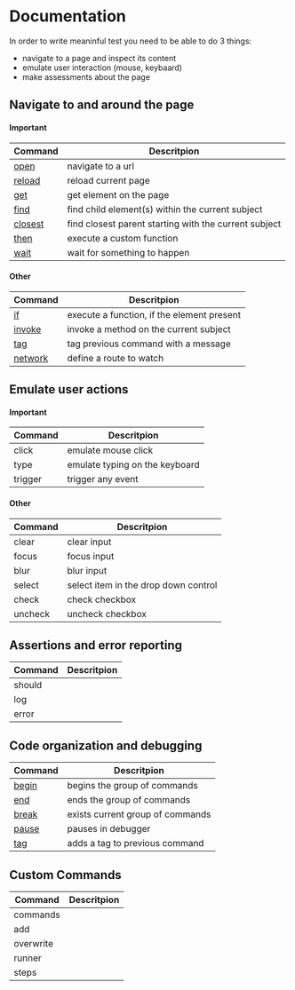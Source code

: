 # Documentation

In order to write meaninful test you need to be able to do 3 things:
- navigate to a page and inspect its content
- emulate user interaction (mouse, keybaard)
- make assessments about the page

## Navigate to and around the page

#### Important

| Command | Descritpion |
| ------- | ----------- |
| [open](open.md#open)          | navigate to a url |
| [reload](reload.md#reload)    | reload current page |
| [get](get.md#get)             | get element on the page |
| [find](find.md#find)          | find child element(s) within the current subject |
| [closest](closest.md#closest) | find closest parent starting with the current subject |
| [then](then.md#then)          | execute a custom function |
| [wait](wait.md#wait)          | wait for something to happen |

#### Other

| Command | Descritpion |
| ------- | ----------- |
| [if](if/if.md#if)             | execute a function, if the element present |
| [invoke](invoke.md#invoke)    | invoke a method on the current subject |
| [tag](tag.md#tag)             | tag previous command with a message |
| [network](network.md#network) | define a route to watch |

## Emulate user actions

#### Important

| Command | Descritpion |
| ------- | ----------- |
| click     | emulate mouse click |
| type      | emulate typing on the keyboard |
| trigger   | trigger any event |

#### Other

| Command | Descritpion |
| ------- | ----------- |
| clear     | clear input |
| focus     | focus input |
| blur      | blur input |
| select    | select item in the drop down control |
| check     | check checkbox |
| uncheck   | uncheck checkbox |

## Assertions and error reporting

| Command | Descritpion |
| ------- | ----------- |
| should  |   |
| log     |   |
| error   |   |

## Code organization and debugging

| Command | Descritpion |
| ------- | ----------- |
| [begin](begin.md#begin)   | begins the group of commands |
| [end](end.md#end)         | ends the group of commands |
| [break](berak.md#berak)   | exists current group of commands |
| [pause](pause.md#pause)   | pauses in debugger |
| [tag](tag.md#tag)         | adds a tag to previous command |

## Custom Commands

| Command | Descritpion |
| ------- | ----------- |
| commands  |   |
| add       |   |
| overwrite |   |
| runner    |   |
| steps     |   |
